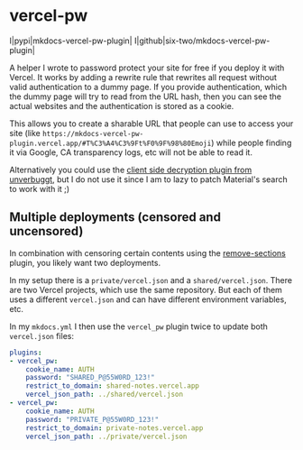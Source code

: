 # vercel-pw

I|pypi|mkdocs-vercel-pw-plugin|
I|github|six-two/mkdocs-vercel-pw-plugin|

A helper I wrote to password protect your site for free if you deploy it with Vercel.
It works by adding a rewrite rule that rewrites all request without valid authentication to a dummy page.
If you provide authentication, which the dummy page will try to read from the URL hash, then you can see the actual websites and the authentication is stored as a cookie.

This allows you to create a sharable URL that people can use to access your site (like `https://mkdocs-vercel-pw-plugin.vercel.app/#T%C3%A4%C3%9Ft%F0%9F%98%80Emoji`) while people finding it via Google, CA transparency logs, etc will not be able to read it.

Alternatively you could use the [client side decryption plugin from unverbuggt](https://github.com/unverbuggt/mkdocs-encryptcontent-plugin), but I do not use it since I am to lazy to patch Material's search to work with it ;)

## Multiple deployments (censored and uncensored)

In combination with censoring certain contents using the [remove-sections](remove-sections.md) plugin, you likely want two deployments.

In my setup there is a `private/vercel.json` and a `shared/vercel.json`.
There are two Vercel projects, which use the same repository.
But each of them uses a different `vercel.json` and can have different environment variables, etc.

In my `mkdocs.yml` I then use the `vercel_pw` plugin twice to update both `vercel.json` files:

```yaml
plugins:
- vercel_pw:
    cookie_name: AUTH
    password: "SHARED_P@55W0RD_123!"
    restrict_to_domain: shared-notes.vercel.app
    vercel_json_path: ../shared/vercel.json
- vercel_pw:
    cookie_name: AUTH
    password: "PRIVATE_P@55W0RD_123!"
    restrict_to_domain: private-notes.vercel.app
    vercel_json_path: ../private/vercel.json
```
